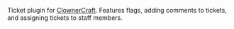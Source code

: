 Ticket plugin for [ClownerCraft](https://clownercraft.net/). Features flags, adding comments to tickets, and assigning tickets to staff members.
